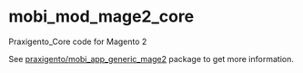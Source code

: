 # mobi_mod_mage2_core

Praxigento_Core code for Magento 2

See [praxigento/mobi_app_generic_mage2](https://github.com/praxigento/mobi_app_generic_mage2) package 
to get more information.